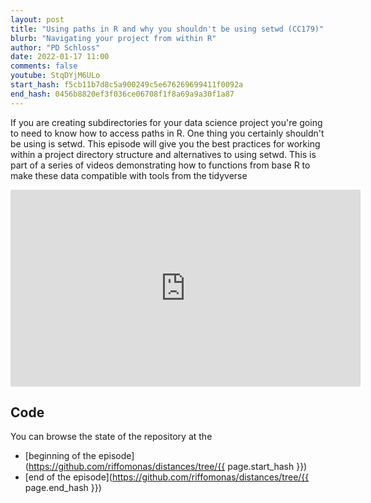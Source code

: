 ```yaml
---
layout: post
title: "Using paths in R and why you shouldn't be using setwd (CC179)"
blurb: "Navigating your project from within R"
author: "PD Schloss"
date: 2022-01-17 11:00
comments: false
youtube: StqDYjM6ULo
start_hash: f5cb11b7d8c5a900249c5e676269699411f0092a
end_hash: 0456b8820ef3f036ce06708f1f8a69a9a30f1a87
---
```


If you are creating subdirectories for your data science project you're going to need to know how to access paths in R. One thing you certainly shouldn't be using is setwd. This episode will give you the best practices for working within a project directory structure and alternatives to using setwd. This is part of a series of videos demonstrating how to functions from base R to make these data compatible with tools from the tidyverse

<iframe style="margin: 0 auto;display:block;" width="560" height="315" src="https://www.youtube.com/embed/{{ page.youtube }}" frameborder="0" allow="accelerometer; autoplay; encrypted-media; gyroscope; picture-in-picture" allowfullscreen></iframe>


## Code

You can browse the state of the repository at the
* [beginning of the episode](https://github.com/riffomonas/distances/tree/{{ page.start_hash }})
* [end of the episode](https://github.com/riffomonas/distances/tree/{{ page.end_hash }})

